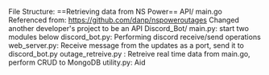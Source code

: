 File Structure:
==Retrieving data from NS Power==
API/ 
    main.go
        Referenced from: https://github.com/danp/nspoweroutages
        Changed another developer's project to be an API
Discord_Bot/
    main.py: start two modules below
        discord_bot.py: Performing discord receive/send operations
        web_server.py: Receive message from the updates as a port, send it to discord_bot.py
    outage_retreive.py : Retreive real time data from main.go, perform CRUD to MongoDB
        utility.py: Aid 

